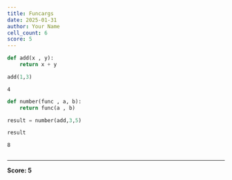 ```yaml
---
title: Funcargs
date: 2025-01-31
author: Your Name
cell_count: 6
score: 5
---
```


```python
def add(x , y):
    return x + y
```


```python
add(1,3)
```




    4




```python
def number(func , a, b):
    return func(a , b)
```


```python
result = number(add,3,5)
```


```python
result
```




    8




```python

```


---
**Score: 5**
